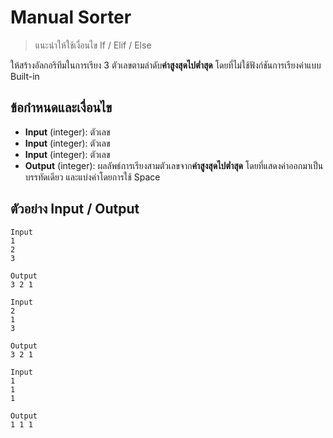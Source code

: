 # Manual Sorter
> แนะนำให้ใช้เงื่อนไข If / Elif / Else

ให้สร้างอัลกอริทึมในการเรียง 3 ตัวเลขตามลำดับ**ค่าสูงสุดไปต่ำสุด** โดยที่ไม่ใช้ฟังก์ชันการเรียงค่าแบบ Built-in

## ข้อกำหนดและเงื่อนไข
- **Input** (integer): ตัวเลข
- **Input** (integer): ตัวเลข
- **Input** (integer): ตัวเลข
- **Output** (integer): ผลลัพธ์การเรียงสามตัวเลขจาก**ค่าสูงสุดไปต่ำสุด** โดยที่แสดงค่าออกมาเป็นบรรทัดเดียว และแบ่งค่าโดยการใช้ Space

## ตัวอย่าง Input / Output
```text
Input
1
2
3

Output
3 2 1
```

```text
Input
2
1
3

Output
3 2 1
```

```text
Input
1
1
1

Output
1 1 1
```
